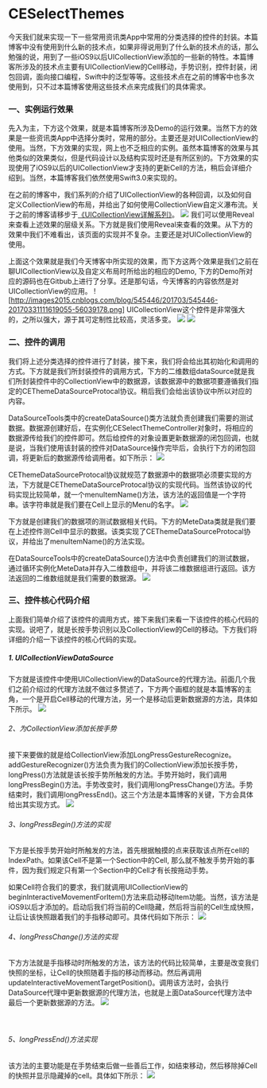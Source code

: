 # CESelectThemes
今天我们就来实现一下一些常用资讯类App中常用的分类选择的控件的封装。本篇博客中没有使用到什么新的技术点，如果非得说用到了什么新的技术点的话，那么勉强的说，用到了一些iOS9以后UICollectionView添加的一些新的特性。本篇博客所涉及的技术点主要有UICollectionView的Cell移动，手势识别，控件封装，闭包回调，面向接口编程，Swift中的泛型等等。这些技术点在之前的博客中也多次使用到，只不过本篇博客使用这些技术点来完成我们的具体需求。


### 一、实例运行效果

先入为主，下方这个效果，就是本篇博客所涉及Demo的运行效果。当然下方的效果是一些资讯类App中选择分类时，常用的部分。主要还是对UICollectionView的使用。当然，下方效果的实现，网上也不乏相应的实例。虽然本篇博客的效果与其他类似的效果类似，但是代码设计以及结构实现时还是有所区别的。下方效果的实现使用了iOS9以后的UICollectionView才支持的更新Cell的方法，稍后会详细介绍到。当然，本篇博客我们依然使用Swift3.0来实现的。

在之前的博客中，我们系列的介绍了UICollectionView的各种回调，以及如何自定义CollectionView的布局，并给出了如何使用CollectionView自定义瀑布流。关于之前的博客请移步于[《UICollectionView详解系列》](http://www.cnblogs.com/ludashi/tag/CollectionView/)。
![](http://images2015.cnblogs.com/blog/545446/201703/545446-20170329102847842-911484840.gif)
我们可以使用Reveal来查看上述效果的层级关系。下方就是我们使用Reveal来查看的效果。从下方的效果中我们不难看出，该页面的实现并不复杂。主要还是对UICollectionView的使用。


上面这个效果就是我们今天博客中所实现的效果，而下方这两个效果是我们之前在聊UICollectionView以及自定义布局时所给出的相应的Demo, 下方的Demo所对应的源码也在Gitbub上进行了分享。还是那句话，今天博客的内容依然是对UICollectionView的应用。
![http://images2015.cnblogs.com/blog/545446/201703/545446-20170331111619055-56039178.png]
UICollectionView这个控件是非常强大的，之所以强大，源于其可定制性比较高，灵活多变。
![](http://images2015.cnblogs.com/blog/545446/201703/545446-20170329104046498-111603048.gif)
![](http://images2015.cnblogs.com/blog/545446/201703/545446-20170329104041061-1568963571.gif)

### 二、控件的调用

我们将上述分类选择的控件进行了封装，接下来，我们将会给出其初始化和调用的方式。下方就是我们所封装控件的调用方式，下方的二维数组dataSource就是我们所封装控件中的CollectionView中的数据源，该数据源中的数据项要遵循我们指定的CEThemeDataSourceProtocal协议。稍后我们会给出该协议中所以对应的内容。

DataSourceTools类中的createDataSource()类方法就负责创建我们需要的测试数据。数据源创建好后，在实例化CESelectThemeController对象时，将相应的数据源传给我们的控件即可。然后给控件的对象设置更新数据源的闭包回调，也就是说，当我们使用该封装的控件对DataSource操作完毕后，会执行下方的闭包回调，将更新后的数据源传给调用者。如下所示：
![](http://images2015.cnblogs.com/blog/545446/201703/545446-20170329105642295-1170783850.png)

CEThemeDataSourceProtocal协议就规范了数据源中的数据项必须要实现的方法，下方就是CEThemeDataSourceProtocal协议的实现代码。当然该协议的代码实现比较简单，就一个menuItemName()方法，该方法的返回值是一个字符串。该字符串就是我们要在Cell上显示的Menu的名字。
![](http://images2015.cnblogs.com/blog/545446/201703/545446-20170329110755201-1026497407.png)

下方就是创建我们的数据项的测试数据相关代码。下方的MeteData类就是我们要在上述控件测Cell中显示的数据。该类实现了CEThemeDataSourceProtocal协议，并给出了menuItemName()的方法实现。

在DataSourceTools中的createDataSource()方法中负责创建我们的测试数据，通过循环实例化MeteData并存入二维数组中，并将该二维数据组进行返回。该方法返回的二维数组就是我们需要的数据源。
![](http://images2015.cnblogs.com/blog/545446/201703/545446-20170329111158248-1947445703.png)


### 三、控件核心代码介绍

上面我们简单介绍了该控件的调用方式，接下来我们来看一下该控件的核心代码的实现。说吧了，就是长按手势识别以及CollectionView的Cell的移动。下方我们将详细的介绍一下该控件的核心代码的实现。

 

##### 1. UICollectionViewDataSource

下方就是该控件中使用UICollectionView的DataSource的代理方法。前面几个我们之前介绍过的代理方法就不做过多赘述了，下方两个画框的就是本篇博客的主角，一个是开启Cell移动的代理方法，另一个是移动后更新数据源的方法，具体如下所示。
![](http://images2015.cnblogs.com/blog/545446/201703/545446-20170329112254233-1825738041.png)
　　

 

###### 2、为CollectionView添加长按手势

接下来要做的就是给CollectionView添加LongPressGestureRecognize。addGestureRecognizer()方法负责为我们的CollectionView添加长按手势，longPress()方法就是该长按手势所触发的方法。手势开始时，我们调用longPressBegin()方法。手势改变时，我们调用longPressChange()方法。手势结束时，我们调用longPressEnd()。这三个方法是本篇博客的关键，下方会具体给出其实现方式。
![](http://images2015.cnblogs.com/blog/545446/201703/545446-20170329112907108-26143440.png)
　　

 

###### 3、longPressBegin()方法的实现

下方是长按手势开始时所触发的方法，首先根据触摸的点来获取该点所在cell的IndexPath。如果该Cell不是第一个Section中的Cell, 那么就不触发手势开始的事件，因为我们规定只有第一个Section中的Cell才有长按拖动手势。

如果Cell符合我们的要求，我们就调用UICollectionView的beginInteractiveMovementForItem()方法来启动移动Item功能。当然，该方法是iOS9以后才添加的。启动后我们将当前的Cell隐藏，然后将当前的Cell生成快照，让后让该快照跟着我们的手指移动即可。具体代码如下所示：
![](http://images2015.cnblogs.com/blog/545446/201703/545446-20170329113337451-598167669.png)
　　

 

###### 4、longPressChange()方法的实现

下方方法就是手指移动时所触发的方法，该方法的代码比较简单，主要是改变我们快照的坐标，让Cell的快照随着手指的移动而移动。然后再调用updateInteractiveMovementTargetPosition()。调用该方法时，会执行DataSource代理中更新数据源的代理方法，也就是上面DataSource代理方法中最后一个更新数据源的方法。
![](http://images2015.cnblogs.com/blog/545446/201703/545446-20170329142206014-1096764167.png)

　　

 

###### 5、longPressEnd()方法实现

该方法的主要功能是在手势结束后做一些善后工作，如结束移动，然后移除掉Cell的快照并显示隐藏掉的cell。具体如下所示：
![](http://images2015.cnblogs.com/blog/545446/201703/545446-20170329142607748-1872098961.png)
　　

  
